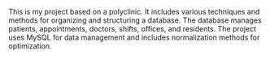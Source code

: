 This is my project based on a polyclinic. It includes various techniques and methods for organizing and structuring a database. The database manages patients, appointments, doctors, shifts, offices, and residents.
The project uses MySQL for data management and includes normalization methods for optimization.

